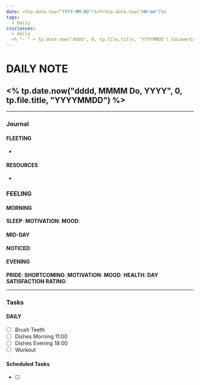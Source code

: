 ```yaml
---
date: <%tp.date.now("YYYY-MM-DD")%>T<%tp.date.now("HH:mm")%>
tags:
  - Daily
cssclasses:
  - daily
  <% "- " + tp.date.now("dddd", 0, tp.file.title, "YYYYMMDD").toLowerCase() %>
---
```

# DAILY NOTE
## <% tp.date.now("dddd, MMMM Do, YYYY", 0, tp.file.title, "YYYYMMDD") %>
***
### Journal
#### FLEETING
- 
#### RESOURCES
- 
### FEELING
#### MORNING
**SLEEP**: 
**MOTIVATION**: 
**MOOD**: 
#### MID-DAY
**NOTICED**: 
#### EVENING
**PRIDE**: 
**SHORTCOMING**: 
**MOTIVATION**: 
**MOOD**: 
**HEALTH**: 
**DAY SATISFACTION RATING**: 
***
### Tasks
#### DAILY
- [ ] Brush Teeth
- [ ] Dishes Morning 11:00
- [ ] Dishes Evening 18:00
- [ ] Workout
#### Scheduled Tasks
- [ ] 